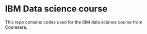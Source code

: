 # IBM Data science course

This repo contains codes used for the IBM data science course from Couresera.

